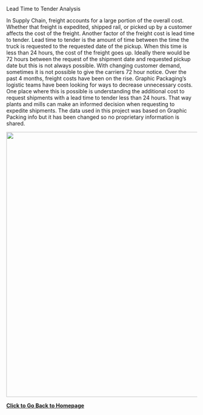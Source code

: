Lead Time to Tender Analysis

In Supply Chain, freight accounts for a large portion of the overall cost. Whether that freight is expedited, shipped rail, or picked up by a customer affects the cost of the freight. Another factor of the freight cost is lead time to tender. Lead time to tender is the amount of time between the time the truck is requested to the requested date of the pickup. When this time is less than 24 hours, the cost of the freight goes up. Ideally there would be 72 hours between the request of the shipment date and requested pickup date but this is not always possible. With changing customer demand, sometimes it is not possible to give the carriers 72 hour notice. Over the past 4 months, freight costs have been on the rise. Graphic Packaging’s logistic teams have been looking for ways to decrease unnecessary costs. One place where this is possible is understanding the additional cost to request shipments with a lead time to tender less than 24 hours. That way plants and mills can make an informed decision when requesting to expedite shipments. The data used in this project was based on Graphic Packing info but it has been changed so no proprietary information is shared.

<p align="center"> 
  <img src = "https://user-images.githubusercontent.com/54515596/107890962-7421c800-6ee1-11eb-84f5-2e2bc7e9fd9b.png" width = "700">
</p>

**[Click to Go Back to Homepage](https://nestingen.github.io/)**
